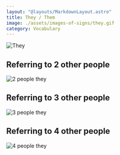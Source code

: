 ```yaml
---
layout: "@layouts/MarkdownLayout.astro"
title: They / Them
image: ./assets/images-of-signs/they.gif
category: Vocabulary
---
```


![They](@signs/they.gif)

## Referring to 2 other people

![2 people they](@signs/they-2-people.gif)

## Referring to 3 other people

![3 people they](@signs/they-3-people.gif)

## Referring to 4 other people

![4 people they](@signs/they-4-people.gif)
